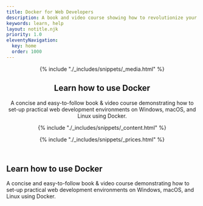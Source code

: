 ```yaml
---
title: Docker for Web Developers
description: A book and video course showing how to revolutionize your web development projects with Docker.
keywords: learn, help
layout: notitle.njk
priority: 1.0
eleventyNavigation:
  key: home
  order: 1000
---
```


<header>

{% include "./_includes/snippets/_media.html" %}

<section>

<h2>Learn how to use Docker</h2>

<p>A concise and easy-to-follow book &amp; video course demonstrating how to set-up practical web development environments on Windows, macOS, and Linux using Docker.</p>

{% include "./_includes/snippets/_content.html" %}

{% include "./_includes/snippets/_prices.html" %}

</section>

</header>

## Learn how to use Docker

A concise and easy-to-follow book & video course demonstrating how to set-up practical web development environments on Windows, macOS, and Linux using Docker.
